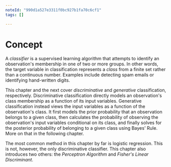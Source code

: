 ```yaml
---
noteId: "990d1a527e3311f0bc927b1fa70c6cf1"
tags: []

---
```


# Concept

A *classifier* is a supervised learning algorithm that attempts to identify an observation's membership in one of two or more groups. In other words, the target variable in classification represents a *class* from a finite set rather than a continuous number. Examples include detecting spam emails or identifying hand-written digits. 

This chapter and the next cover *discriminative* and *generative* classification, respectively. Discriminative classification directly models an observation's class membership as a function of its input variables. Generative classification instead views the input variables as a function of the observation's class. It first models the prior probability that an observation belongs to a given class, then calculates the probability of observing the observation's input variables conditional on its class, and finally solves for the posterior probability of belonging to a given class using Bayes' Rule. More on that in the following chapter. 

The most common method in this chapter by far is logistic regression. This is not, however, the only discriminative classifier. This chapter also introduces two others: the *Perceptron Algorithm* and *Fisher's Linear Discriminant*.

